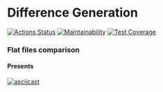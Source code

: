 # Difference Generation
[![Actions Status](https://github.com/EgorKurilko/fullstack-javascript-project-46/workflows/hexlet-check/badge.svg)](https://github.com/EgorKurilko/fullstack-javascript-project-46/actions)
[![Maintainability](https://api.codeclimate.com/v1/badges/b2c7423580bd84f0f825/maintainability)](https://codeclimate.com/github/EgorKurilko/fullstack-javascript-project-46/maintainability)
[![Test Coverage](https://api.codeclimate.com/v1/badges/b2c7423580bd84f0f825/test_coverage)](https://codeclimate.com/github/EgorKurilko/fullstack-javascript-project-46/test_coverage)

### Flat files comparison

#### Presents
[![asciicast](https://asciinema.org/a/Ho8Mab6ZnVJFWh1BVBAMzJvcl.svg)](https://asciinema.org/a/Ho8Mab6ZnVJFWh1BVBAMzJvcl)